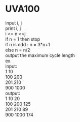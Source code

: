 # UVA100
input i, j  
print i, j  
i <= n <=j  
if n = 1 then stop    
  if n is odd : n = 3*n+1  
  else n = n/2  
output the maximum cycle length  
ex.    
input:  
1 10  
100 200  
201 210  
900 1000  
output:  
1 10 20  
100 200 125  
201 210 89  
900 1000 174  
